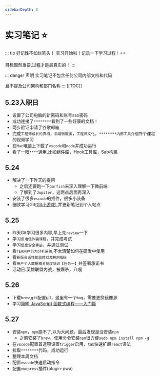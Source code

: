 ```yaml
---
sidebarDepth: 0
---
```

# 实习笔记 :star:

::: tip 好记性不如烂笔头！
实习开始啦！记录一下学习过程！:star::star:

目标固然重要,过程才是最真实的！
:::

::: danger 声明
实习笔记不包含任何公司内部文档和代码

且不提及公司架构和部门名称
:::
[[TOC]]
## 5.23入职日
- 设置了公司电脑的新密码和账号sso密码
- 成功连接了`********`看到了一些好康的文档！
- 两步验证申请了谷歌邮箱
- 完成`工程师成长的真相`，`前端微服务`，`工程师文化`，`********内部工具介绍`四个课程的视频学习
- 在`Mac`电脑上下载了`vscode`和`node`并成功运行
- 看了一眼`****`通用,比如组件库，Hook工具库，Sab构建

## 5.24
- 解决了一下昨天的提问
  - 之后还要跑一下`Garfish`来深入理解一下微前端
  - 了解到了`Jupiter`，这两点后面再深入
- 安装了很多`vscode`的插件，很多小装备
- 细致学习Git[(Git小游戏)](https://learngitbranching.js.org/?locale=zh_CN),并更新笔记到个人站点

## 5.25
- 昨天Git学习很多内容,早上先`review`一下
- 学习`反电信诈骗课程`，并完成考试
- 学习`信息安全手册`，并通过测试
- 看`TEA用户行为分析系统`,不太清楚如何在研发中使用
- 看`新版会话性能监控以及RUM指标`
- 看`用户个人数据相关制度培训【任务一】`并签署承诺书
- 活动日:英雄联盟内战，被爆杀，八嘎

## 5.26
- 下载`brew`,`git`配置git，这里有一个`bug`，需要更换镜像源
- 学习[简明 JavaScript 函数式编程——入门篇](https://juejin.cn/post/6844903936378273799)

## 5.27
- 安装`npm`，`npm`跑不了,以为大问题，最后发现是没安装`npm`
  - 之前安装了`brew`，使用命令安装`npm`很方便`sudo npm install npm -g`
- 在`vscode`配置首选项设置`trigger`启用，`tab`快速扩展`react`语法
- 拉取`********`代码，成功运行
- 整理本周文档
- 配置`vscode`快速启动指令
- 配置`vuepress`插件(plugin-pwa)


